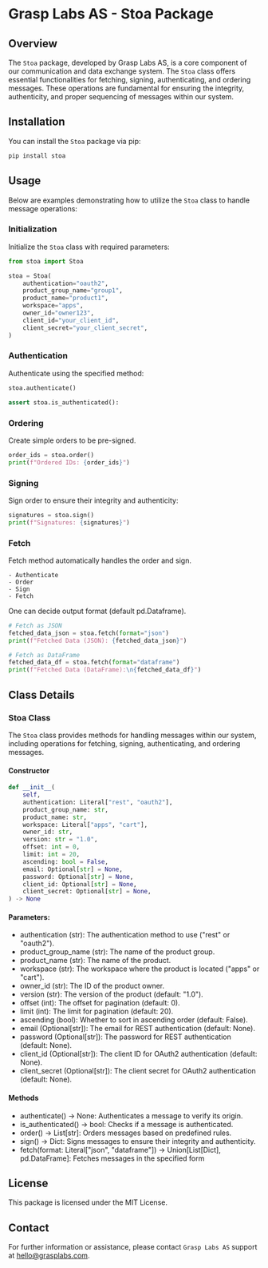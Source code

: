 # Grasp Labs AS - Stoa Package

## Overview

The `Stoa` package, developed by Grasp Labs AS, is a core component of our communication and data exchange system. The `Stoa` class offers essential functionalities for fetching, signing, authenticating, and ordering messages. These operations are fundamental for ensuring the integrity, authenticity, and proper sequencing of messages within our system.

## Installation

You can install the `Stoa` package via pip:

```bash
pip install stoa
```

## Usage

Below are examples demonstrating how to utilize the `Stoa` class to handle message operations:

### Initialization

Initialize the `Stoa` class with required parameters:


```python
from stoa import Stoa

stoa = Stoa(
    authentication="oauth2",
    product_group_name="group1",
    product_name="product1",
    workspace="apps",
    owner_id="owner123",
    client_id="your_client_id",
    client_secret="your_client_secret",
)
```

### Authentication

Authenticate using the specified method:

```python
stoa.authenticate()

assert stoa.is_authenticated():
```

### Ordering

Create simple orders to be pre-signed.

```python
order_ids = stoa.order()
print(f"Ordered IDs: {order_ids}")
```


### Signing

Sign order to ensure their integrity and authenticity:

```python
signatures = stoa.sign()
print(f"Signatures: {signatures}")
```

### Fetch

Fetch method automatically handles the order and sign.

    - Authenticate
    - Order
    - Sign
    - Fetch

One can decide output format (default pd.Dataframe).
```python
# Fetch as JSON
fetched_data_json = stoa.fetch(format="json")
print(f"Fetched Data (JSON): {fetched_data_json}")

# Fetch as DataFrame
fetched_data_df = stoa.fetch(format="dataframe")
print(f"Fetched Data (DataFrame):\n{fetched_data_df}")
```


## Class Details

### Stoa Class

The `Stoa` class provides methods for handling messages within our system, including operations for fetching, signing, authenticating, and ordering messages.

#### Constructor

```python
def __init__(
    self,
    authentication: Literal["rest", "oauth2"],
    product_group_name: str,
    product_name: str,
    workspace: Literal["apps", "cart"],
    owner_id: str,
    version: str = "1.0",
    offset: int = 0,
    limit: int = 20,
    ascending: bool = False,
    email: Optional[str] = None,
    password: Optional[str] = None,
    client_id: Optional[str] = None,
    client_secret: Optional[str] = None,
) -> None
```

#### Parameters:

* authentication (str): The authentication method to use ("rest" or "oauth2").
* product_group_name (str): The name of the product group.
* product_name (str): The name of the product.
* workspace (str): The workspace where the product is located ("apps" or "cart").
* owner_id (str): The ID of the product owner.
* version (str): The version of the product (default: "1.0").
* offset (int): The offset for pagination (default: 0).
* limit (int): The limit for pagination (default: 20).
* ascending (bool): Whether to sort in ascending order (default: False).
* email (Optional[str]): The email for REST authentication (default: None).
* password (Optional[str]): The password for REST authentication (default: None).
* client_id (Optional[str]): The client ID for OAuth2 authentication (default: None).
* client_secret (Optional[str]): The client secret for OAuth2 authentication (default: None).

#### Methods

* authenticate() -> None: Authenticates a message to verify its origin.
* is_authenticated() -> bool: Checks if a message is authenticated.
* order() -> List[str]: Orders messages based on predefined rules.
* sign() -> Dict: Signs messages to ensure their integrity and authenticity.
* fetch(format: Literal["json", "dataframe"]) -> Union[List[Dict], pd.DataFrame]: Fetches messages in the specified form


## License

This package is licensed under the MIT License.


## Contact
For further information or assistance, please contact `Grasp Labs AS` support at hello@grasplabs.com.
